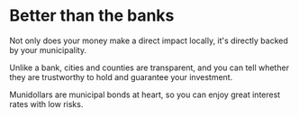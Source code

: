 # Better than the banks

Not only does your money make a direct impact locally, it's directly backed by your municipality.

Unlike a bank, cities and counties are transparent, and you can tell whether they are trustworthy to hold and guarantee your investment.

Munidollars are municipal bonds at heart, so you can enjoy great interest rates with low risks.
